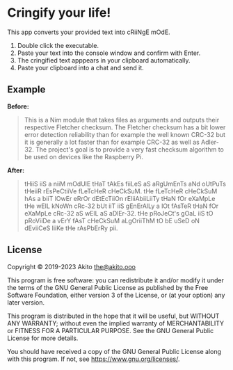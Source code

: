 # Cringify your life!

This app converts your provided text into cRiiNgE mOdE.

1. Double click the executable.
2. Paste your text into the console window and confirm with Enter.
3. The cringified text apppears in your clipboard automatically.
4. Paste your clipboard into a chat and send it.

## Example

**Before:**
> This is a Nim module that takes files as arguments and outputs their respective Fletcher checksum. The Fletcher checksum has a bit lower error detection reliability than for example the well known CRC-32 but it is generally a lot faster than for example CRC-32 as well as Adler-32. The project's goal is to provide a very fast checksum algorithm to be used on devices like the Raspberry Pi.

**After:**
> tHiiS iiS a niiM mOdUlE tHaT tAkEs fiiLeS aS aRgUmEnTs aNd oUtPuTs tHeiiR rEsPeCtiiVe fLeTcHeR cHeCkSuM. tHe fLeTcHeR cHeCkSuM hAs a biiT lOwEr eRrOr dEtEcTiiOn rEliiAbiiLiiTy tHaN fOr eXaMpLe tHe wElL kNoWn cRc-32 bUt iiT iiS gEnErAlLy a lOt fAsTeR tHaN fOr eXaMpLe cRc-32 aS wElL aS aDlEr-32. tHe pRoJeCt's gOaL iiS tO pRoViiDe a vErY fAsT cHeCkSuM aLgOriiThM tO bE uSeD oN dEviiCeS liiKe tHe rAsPbErRy pii.


## License
Copyright © 2019-2023  Akito <the@akito.ooo>

This program is free software: you can redistribute it and/or modify
it under the terms of the GNU General Public License as published by
the Free Software Foundation, either version 3 of the License, or
(at your option) any later version.

This program is distributed in the hope that it will be useful,
but WITHOUT ANY WARRANTY; without even the implied warranty of
MERCHANTABILITY or FITNESS FOR A PARTICULAR PURPOSE.  See the
GNU General Public License for more details.

You should have received a copy of the GNU General Public License
along with this program.  If not, see <https://www.gnu.org/licenses/>.